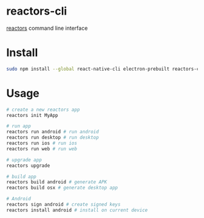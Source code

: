 reactors-cli
===

[reactors](https://github.com/co2-git/reactors) command line interface

# Install

```bash
sudo npm install --global react-native-cli electron-prebuilt reactors-cli yarn
```

# Usage

```bash
# create a new reactors app
reactors init MyApp

# run app
reactors run android # run android
reactors run desktop # run desktop
reactors run ios # run ios
reactors run web # run web

# upgrade app
reactors upgrade

# build app
reactors build android # generate APK
reactors build osx # generate desktop app

# Android
reactors sign android # create signed keys
reactors install android # install on current device
```
